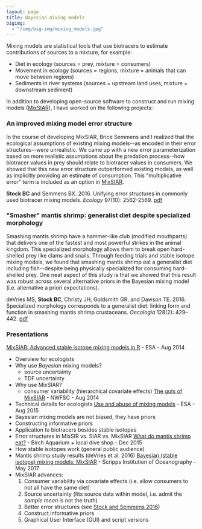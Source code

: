 ```yaml
---
layout: page
title: Bayesian mixing models
bigimg:
  - "/img/big-img/mixing_models.jpg"
---
```


Mixing models are statistical tools that use biotracers to estimate contributions of sources to a mixture, for example:
  - Diet in ecology (sources = prey, mixture = consumers)
  - Movement in ecology (sources = regions, mixture = animals that can move between regions)
  - Sediments in river systems (sources = upstream land uses, mixture = downstream sediment)

In addition to developing open-source software to construct and run mixing models ([MixSIAR](https://brianstock.github.io/mixsiar)), I have worked on the following projects:

### An improved mixing model error structure

In the course of developing MixSIAR, Brice Semmens and I realized that the ecological assumptions of existing mixing models--as encoded in their error structures--were unrealistic. We came up with a new error parameterization based on more realistic assumptions about the predation process--how biotracer values in prey should relate to biotracer values in consumers. We showed that this new error structure outperformed existing models, as well as implicitly providing an estimate of consumption. This "multiplicative error" term is included as an option in [MixSIAR](https://brianstock.github.io/mixsiar).

**Stock BC** and Semmens BX. 2016. Unifying error structures in commonly used biotracer mixing models. *Ecology* 97(10): 2562-2569. [pdf](/pdf/Stock_Semmens_2016_unifying_error_structures.pdf)

### "Smasher" mantis shrimp: generalist diet despite specialized morphology

Smashing mantis shrimp have a hammer-like club (modified mouthparts) that delivers one of the fastest and most powerful strikes in the animal kingdom. This specialized morphology allows them to break open hard-shelled prey like clams and snails. Through feeding trials and stable isotope mixing models, we found that smashing mantis shrimp eat a generalist diet including fish--despite being physically specialized for consuming hard-shelled prey. One neat aspect of this study is that we showed that this result was robust across several alternative priors in the Bayesian mixing model (i.e. alternative a priori expectations).

deVries MS, **Stock BC**, Christy JH, Goldsmith GR, and Dawson TE. 2016. Specialized morphology corresponds to a generalist diet: linking form and function in smashing mantis shrimp crustaceans. *Oecologia* 128(2): 429–442. [pdf](/pdf/deVries_2016_mantis_shrimp.pdf)

### Presentations

[MixSIAR: Advanced stable isotope mixing models in R](/pdf/MixSIAR_BrianStock_ESA_2014.pdf) - ESA - Aug 2014
  - Overview for ecologists
  - Why use *Bayesian* mixing models?
    - source uncertainty
    - TDF uncertainty
  - Why use MixSIAR?
    - consumer variability (hierarchical covariate effects)
[The guts of MixSIAR](/pdf/MixSIAR_guts_BrianStock_NWFSC_Aug_29_2014.pdf) - NWFSC - Aug 2014
  - Technical details for ecologists
[Use and abuse of mixing models](/pdf/Brian_Stock_MixSIAR_ESA_2015.pdf) - ESA - Aug 2015
  - Bayesian mixing models are not biased, they have priors
  - Constructing informative priors
  - Application to biotracers besides stable isotopes
  - Error structures in MixSIR vs. SIAR vs. MixSIAR
[What do mantis shrimp eat?](/pdf/mantis_shrimp_diet.pdf) - Birch Aquarium + local dive shop - Dec 2015
  - How stable isotopes work (general public audience)
  - Mantis shrimp study results (deVries et al. 2016)
[Bayesian (stable isotope) mixing models: MixSIAR](/pdf/mixsiar_sioSIgroup_052217.pdf) - Scripps Institution of Oceanography - May 2017
  - MixSIAR advances:
    1. Consumer variability via covariate effects (i.e. allow consumers to not all have the same diet)
    2. Source uncertainty (fits source data within model, i.e. admit the *sample mean* is not the truth)
    3. Better error structures (see [Stock and Semmens 2016](/pdf/Stock_Semmens_2016_unifying_error_structures.pdf))
    4. Construct informative priors
    5. Graphical User Interface (GUI) and script versions
